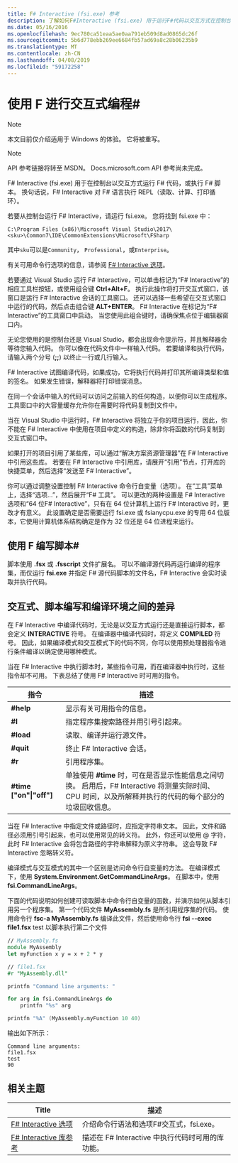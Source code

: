 ```yaml
---
title: F# Interactive (fsi.exe) 参考
description: 了解如何F#Interactive (fsi.exe) 用于运行F#代码以交互方式在控制台上或执行F#脚本。
ms.date: 05/16/2016
ms.openlocfilehash: 9ec780ca51eaa5ae0aa791eb509d8ad0865dc26f
ms.sourcegitcommit: 5b6d778ebb269ee6684fb57ad69a8c28b06235b9
ms.translationtype: MT
ms.contentlocale: zh-CN
ms.lasthandoff: 04/08/2019
ms.locfileid: "59172258"
---
```

# <a name="interactive-programming-with-f"></a>使用 F 进行交互式编程\#

> [!NOTE]
> 本文目前仅介绍适用于 Windows 的体验。  它将被重写。

> [!NOTE]
> API 参考链接将转至 MSDN。  Docs.microsoft.com API 参考尚未完成。

F# Interactive (fsi.exe) 用于在控制台以交互方式运行 F# 代码，或执行 F# 脚本。 换句话说，F# Interactive 对 F# 语言执行 REPL（读取、计算、打印循环）。

若要从控制台运行 F# Interactive，请运行 fsi.exe。  您将找到 fsi.exe 中：

```console
C:\Program Files (x86)\Microsoft Visual Studio\2017\<sku>\Common7\IDE\CommonExtensions\Microsoft\FSharp
```

其中`sku`可以是`Community`， `Professional`，或`Enterprise`。

有关可用命令行选项的信息，请参阅 [F# Interactive 选项](../../language-reference/fsharp-interactive-options.md)。

若要通过 Visual Studio 运行 F# Interactive，可以单击标记为“F# Interactive”的相应工具栏按钮，或使用组合键 **Ctrl+Alt+F**。 执行此操作将打开交互式窗口，该窗口是运行 F# Interactive 会话的工具窗口。 还可以选择一些希望在交互式窗口中运行的代码，然后点击组合键 **ALT+ENTER**。 F# Interactive 在标记为“F# Interactive”的工具窗口中启动。 当您使用此组合键时，请确保焦点位于编辑器窗口内。

无论您使用的是控制台还是 Visual Studio，都会出现命令提示符，并且解释器会等待您输入代码。 你可以像在代码文件中一样输入代码。 若要编译和执行代码，请输入两个分号 (**;;**) 以终止一行或几行输入。

F# Interactive 试图编译代码，如果成功，它将执行代码并打印其所编译类型和值的签名。 如果发生错误，解释器将打印错误消息。

在同一个会话中输入的代码可以访问之前输入的任何构造，以便你可以生成程序。 工具窗口中的大容量缓存允许你在需要时将代码复制到文件中。

当在 Visual Studio 中运行时，F# Interactive 将独立于你的项目运行，因此，你不能在 F# Interactive 中使用在项目中定义的构造，除非你将函数的代码复制到交互式窗口中。

如果打开的项目引用了某些库，可以通过“解决方案资源管理器”在 F# Interactive 中引用这些库。 若要在 F# Interactive 中引用库，请展开“引用”节点，打开库的快捷菜单，然后选择“发送至 F# Interactive”。

你可以通过调整设置控制 F# Interactive 命令行自变量（选项）。 在“工具”菜单上，选择“选项...”，然后展开“F# 工具”。 可以更改的两种设置是 F# Interactive 选项和“64 位F# Interactive”，只有在 64 位计算机上运行 F# Interactive 时，更改才有意义。 此设置确定是否需要运行 fsi.exe 或 fsianycpu.exe 的专用 64 位版本，它使用计算机体系结构确定是作为 32 位还是 64 位进程来运行。

## <a name="scripting-with-f"></a>使用 F 编写脚本\#
脚本使用 **.fsx** 或 **.fsscript** 文件扩展名。 可以不编译源代码再运行编译的程序集，而仅运行 **fsi.exe** 并指定 F# 源代码脚本的文件名，F# Interactive 会实时读取并执行代码。

## <a name="differences-between-the-interactive-scripting-and-compiled-environments"></a>交互式、脚本编写和编译环境之间的差异
在 F# Interactive 中编译代码时，无论是以交互方式运行还是直接运行脚本，都会定义 **INTERACTIVE** 符号。 在编译器中编译代码时，将定义 **COMPILED** 符号。 因此，如果编译模式和交互模式下的代码不同，你可以使用预处理器指令进行条件编译以确定使用哪种模式。

当在 F# Interactive 中执行脚本时，某些指令可用，而在编译器中执行时，这些指令却不可用。 下表总结了使用 F# Interactive 时可用的指令。

|指令|描述|
|---------|-----------|
|**#help**|显示有关可用指令的信息。|
|**#I**|指定程序集搜索路径并用引号引起来。|
|**#load**|读取、编译并运行源文件。|
|**#quit**|终止 F# Interactive 会话。|
|**#r**|引用程序集。|
|**#time ["on"&#124;"off"]**|单独使用 **#time** 时，可在是否显示性能信息之间切换。 启用后，F# Interactive 将测量实际时间、CPU 时间，以及所解释并执行的代码的每个部分的垃圾回收信息。|

当在 F# Interactive 中指定文件或路径时，应指定字符串文本。 因此，文件和路径必须用引号引起来，也可以使用常见的转义符。 此外，你还可以使用 @ 字符，此时 F# Interactive 会将包含路径的字符串解释为原义字符串。 这会导致 F# Interactive 忽略转义符。

编译模式与交互模式的其中一个区别是访问命令行自变量的方法。 在编译模式下，使用 **System.Environment.GetCommandLineArgs**。 在脚本中，使用 **fsi.CommandLineArgs**。

下面的代码说明如何创建可读取脚本中命令行自变量的函数，并演示如何从脚本引用另一个程序集。 第一个代码文件 **MyAssembly.fs** 是所引用程序集的代码。 使用命令行 **fsc-a MyAssembly.fs** 编译此文件，然后使用命令行 **fsi --exec file1.fsx** test 以脚本执行第二个文件

```fsharp
// MyAssembly.fs
module MyAssembly
let myFunction x y = x + 2 * y
```

```fsharp
// file1.fsx
#r "MyAssembly.dll"

printfn "Command line arguments: "

for arg in fsi.CommandLineArgs do
    printfn "%s" arg

printfn "%A" (MyAssembly.myFunction 10 40)
```

输出如下所示：

```
Command line arguments: 
file1.fsx
test
90
```

## <a name="related-topics"></a>相关主题

|Title|描述|
|-----|-----------|
|[F# Interactive 选项](../../language-reference/fsharp-interactive-options.md)|介绍命令行语法和选项F#交互式，fsi.exe。|
|[F# Interactive 库参考](https://msdn.microsoft.com/visualfsharpdocs/conceptual/fsharp-interactive-library-reference)|描述在 F# Interactive 中执行代码时可用的库功能。|
